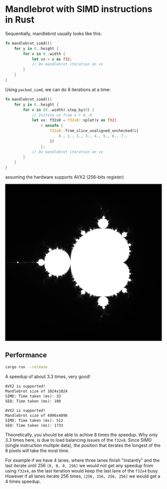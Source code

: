# Mandlebrot with SIMD instructions in Rust
Sequentially, mandlebrot usually looks like this:
```rust
fn mandlebrot_simd(){
    for y in 0..height {
        for x in 0..width {
            let vx = x as f32;
            // Do mandlebrot iteration on vx
        }
    }
}
```

Using `packed_simd`, we can do 8 iterations at a time:
```rust
fn mandlebrot_simd(){
    for y in 0..height {
        for x in (0..width).step_by(8) {
            // Initate vx from x + 0..8
            let vx: f32x8 = f32x8::splat(x as f32)
                + unsafe {
                    f32x8::from_slice_unaligned_unchecked(&[
                        0., 1., 2., 3., 4., 5., 6., 7.,
                    ])
                };
            // Do mandlebrot iteration on vx
        }
    }
}
```
assuming the hardware supports AVX2 (256-bits register)

![mandlebrot](./mandlebrot_simd.png)

## Performance
```bash
cargo run --release
```
A speedup of about 3.3 times, very good!
```
AVX2 is supported!
Mandlebrot size of 1024x1024
SIMD: Time taken (ms): 33
SEQ: Time taken (ms): 108
```
```
AVX2 is supported!
Mandlebrot size of 4096x4096
SIMD: Time taken (ms): 512
SEQ: Time taken (ms): 1733
```
Theoretically, you should be able to achive 8 times the speedup.
Why only 3.3 times here, is due to load balancing issues of the `f32x8`. Since SIMD (single instruction multiple data), the position that iterates the longest of the 8 pixels will take the most time.   
   
For example if we have 4 lanes, where three lanes finish "instantly" and the last iterate until 256 `[0, 0, 0, 256]` we would not get any speedup from using `f32x4`, as the last iteration would keep the last lane of the `f32x4` busy. However if all lanes iterate 256 times, `[256, 256, 256, 256]` we would get a 4 times speedup.